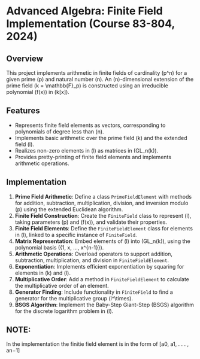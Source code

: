 # Advanced Algebra: Finite Field Implementation (Course 83-804, 2024)

## Overview
This project implements arithmetic in finite fields of cardinality \(p^n\) for a given prime \(p\) and natural number \(n\). An \(n\)-dimensional extension of the prime field \(k = \mathbb{F}_p\) is constructed using an irreducible polynomial \(f(x)\) in \(k[x]\).

## Features
- Represents finite field elements as vectors, corresponding to polynomials of degree less than \(n\).
- Implements basic arithmetic over the prime field \(k\) and the extended field \(l\).
- Realizes non-zero elements in \(l\) as matrices in \(GL_n(k)\).
- Provides pretty-printing of finite field elements and implements arithmetic operations.



## Implementation
1. **Prime Field Arithmetic**: Define a class `PrimeFieldElement` with methods for addition, subtraction, multiplication, division, and inversion modulo \(p\) using the extended Euclidean algorithm.
2. **Finite Field Construction**: Create the `FiniteField` class to represent \(l\), taking parameters \(p\) and \(f(x)\), and validate their properties.
3. **Finite Field Elements**: Define the `FiniteFieldElement` class for elements in \(l\), linked to a specific instance of `FiniteField`.
4. **Matrix Representation**: Embed elements of \(l\) into \(GL_n(k)\), using the polynomial basis \(\{1, x, ..., x^{n-1}\}\).
5. **Arithmetic Operations**: Overload operators to support addition, subtraction, multiplication, and division in `FiniteFieldElement`.
6. **Exponentiation**: Implements efficient exponentiation by squaring for elements in \(k\) and \(l\).
7. **Multiplicative Order**: Add a method in `FiniteFieldElement` to calculate the multiplicative order of an element.
8. **Generator Finding**: Include functionality in `FiniteField` to find a generator for the multiplicative group \(l^\times\).
9. **BSGS Algorithm**: Implement the Baby-Step Giant-Step (BSGS) algorithm for the discrete logarithm problem in \(l\).
## NOTE:
In the implementation the finitie field element is in the form of [a0, a1, . . . , an−1] 
